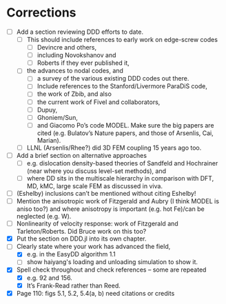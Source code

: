 # Corrections

- [ ] Add a section reviewing DDD efforts to date.
  - [ ] This should include references to early work on edge-screw codes
    - [ ] Devincre and others,
    - [ ] including Novokshanov and
    - [ ] Roberts if they ever published it,
  - [ ] the advances to nodal codes, and
    - [ ] a survey of the various existing DDD codes out there.
    - [ ] Include references to the Stanford/Livermore ParaDiS code,
    - [ ] the work of Zbib, and also
    - [ ] the current work of Fivel and collaborators,
    - [ ] Dupuy,
    - [ ] Ghoniem/Sun,
    - [ ] and Giacomo Po’s code MODEL. Make sure the big papers are cited (e.g. Bulatov’s Nature papers, and those of Arsenlis, Cai, Marian).
  - [ ] LLNL (Arsenlis/Rhee?) did 3D FEM coupling 15 years ago too.
- [ ] Add a brief section on alternative approaches
  - [ ] e.g. dislocation density-based theories of Sandfeld and Hochrainer (near where you discuss level-set methods), and
  - [ ] where DD sits in the multiscale hierarchy in comparison with DFT, MD, kMC, large scale FEM as discussed in viva.
- [ ] (Eshelby) inclusions can’t be mentioned without citing Eshelby!
- [ ] Mention the anisotropic work of Fitzgerald and Aubry (I think MODEL is aniso too?) and where anisotropy is important (e.g. hot Fe)/can be neglected (e.g. W).
- [ ] Nonlinearity of velocity response: work of Fitzgerald and Tarleton/Roberts. Did Bruce work on this too?
- [x] Put the section on DDD.jl into its own chapter.
- [ ] Clearly state where your work has advanced the field,
  - [x] e.g. in the EasyDD algorithm 1.1
  - [ ] show haiyang's loading and unloading simulation to show it.
- [x] Spell check throughout and check references – some are repeated
  - [x] e.g. 92 and 156.
  - [x] It’s Frank-Read rather than Reed.
- [x] Page 110: figs 5.1, 5.2, 5.4(a, b) need citations or credits
